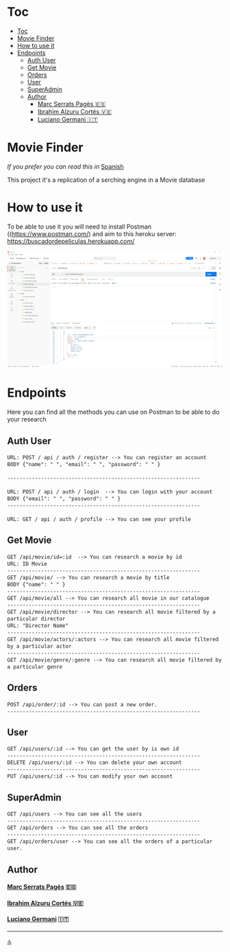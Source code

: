 # Toc

- [Toc](#toc)
- [Movie Finder](#movie-finder)
- [How to use it](#how-to-use-it)
- [Endpoints](#endpoints)
  - [Auth User](#auth-user)
  - [Get Movie](#get-movie)
  - [Orders](#orders)
  - [User](#user)
  - [SuperAdmin](#superadmin)
  - [Author](#author)
      - [Marc Serrats Pagès :es:](#marc-serrats-pagès-es)
      - [Ibrahim Alzuru Cortés  :venezuela:](#ibrahim-alzuru-cortés--venezuela)
      - [Luciano Germani :it:](#luciano-germani-it)

# Movie Finder

*If you prefer you can read this in* [Spanish](README-ESP.md)

This project it's a replication of a serching engine in a Movie database

# How to use it

To be able to use it you will need to install Postman ((https://www.postman.com/) and aim to this heroku server: https://buscadordepeliculas.herokuapp.com/


![Postman](./img-readme/Screenshot_1.png)


# Endpoints

Here you can find all the methods you can use on Postman to be able to do your research

## Auth User

    URL: POST / api / auth / register --> You can register an account
    BODY {"name": " ", "email": " ", "password": " " }  

    ---------------------------------------------------------------

    URL: POST / api / auth / login  --> You can login with your account  
    BODY {"email": " ", "password": " " }  
    ---------------------------------------------------------------

    URL: GET / api / auth / profile --> You can see your profile
    
    

## Get Movie

    GET /api/movie/id=:id  --> You can research a movie by id
    URL: ID Movie
    ---------------------------------------------------------------
    GET /api/movie/ --> You can research a movie by title
    BODY {"name": " " }
    ---------------------------------------------------------------
    GET /api/movie/all --> You can research all movie in our catalogue
    ---------------------------------------------------------------
    GET /api/movie/director --> You can research all movie filtered by a particular director
    URL: "Director Name"
    ---------------------------------------------------------------
    GET /api/movie/actors/:actors --> You can research all movie filtered by a particular actor
    ---------------------------------------------------------------
    GET /api/movie/genre/:genre --> You can research all movie filtered by a particular genre


    

## Orders

    POST /api/order/:id --> You can post a new order.
    ---------------------------------------------------------------

## User
    GET /api/users/:id --> You can get the user by is own id
    ---------------------------------------------------------------
    DELETE /api/users/:id --> You can delete your own account
    ---------------------------------------------------------------
    PUT /api/users/:id --> You can modify your own account

    
## SuperAdmin

    GET /api/users --> You can see all the users
    ---------------------------------------------------------------
    GET /api/orders --> You can see all the orders
    ---------------------------------------------------------------
    GET /api/orders/user --> You can see all the orders of a particular user.

   
## Author 	

#### [Marc Serrats Pagès](https://github.com/pagesMp) :es:
#### [Ibrahim Alzuru Cortés ](https://github.com/ibralzuru) :venezuela:
#### [Luciano Germani](https://github.com/Germanilu) :it:
 


---------------------

[:top:](#toc)
